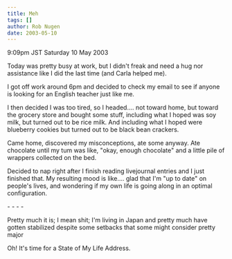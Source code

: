 ```yaml
---
title: Meh
tags: []
author: Rob Nugen
date: 2003-05-10
---
```


<p class=date>9:09pm JST Saturday 10 May 2003</p>

<p>Today was pretty busy at work, but I didn't freak and need a hug
nor assistance like I did the last time (and Carla helped me).</p>

<p>I got off work around 6pm and decided to check my email to see if
anyone is looking for an English teacher just like me.</p>

<p>I then decided I was too tired, so I headed.... not toward home,
but toward the grocery store and bought some stuff, including what I
hoped was soy milk, but turned out to be rice milk.  And including
what I hoped were blueberry cookies but turned out to be black bean
crackers.</p>

<p>Came home, discovered my misconceptions, ate some anyway.  Ate
chocolate until my tum was like, "okay, enough chocolate" and a little
pile of wrappers collected on the bed.</p>

<p>Decided to nap right after I finish reading livejournal entries and
I just finished that.  My resulting mood is like....  glad that I'm
"up to date" on people's lives, and wondering if my own life is going
along in an optimal configuration.</p>

<p>- - - -</p>

<p>Pretty much it is; I mean shit; I'm living in Japan and pretty much
have gotten stabilized despite some setbacks that some might consider
pretty major</p>

<p>Oh!  It's time for a State of My Life Address.</p>
